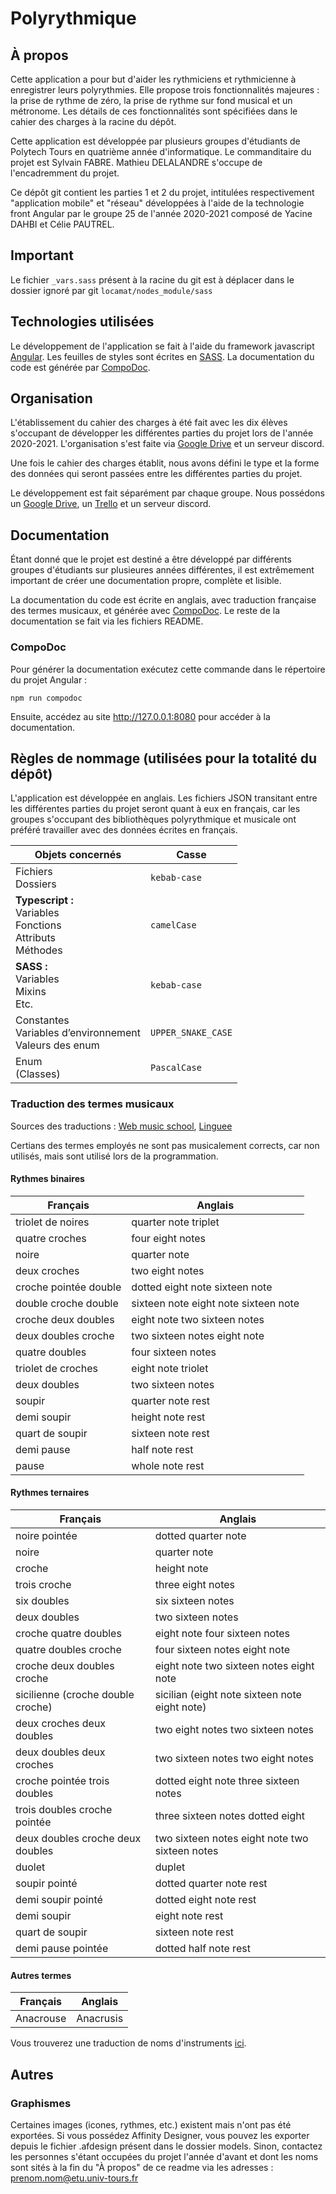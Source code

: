 # Polyrythmique


## À propos

Cette application a pour but d'aider les rythmiciens et rythmicienne à enregistrer leurs polyrythmies.
Elle propose trois fonctionnalités majeures : la prise de rythme de zéro, la prise de rythme sur fond
musical et un métronome. Les détails de ces fonctionnalités sont spécifiées dans le cahier des charges à la racine du dépôt.

Cette application est développée par plusieurs groupes d'étudiants de Polytech Tours en quatrième année d'informatique. Le commanditaire du projet est Sylvain FABRE.
Mathieu DELALANDRE s'occupe de l'encadremment du projet.

Ce dépôt git contient les parties 1 et 2 du projet, intitulées respectivement "application mobile" et "réseau" développées
à l'aide de la technologie front Angular par le groupe 25 de l'année 2020-2021 composé de Yacine DAHBI et Célie PAUTREL.

## Important
Le fichier `_vars.sass` présent à la racine du git est à déplacer dans le dossier ignoré par git `locamat/nodes_module/sass`

## Technologies utilisées

Le développement de l'application se fait à l'aide du framework javascript <a href="https://angular.io">Angular</a>.
Les feuilles de styles sont écrites en <a href="https://sass-lang.com">SASS</a>. La documentation du code est générée par <a href="https://compodoc.app">CompoDoc</a>.


## Organisation

L'établissement du cahier des charges à été fait avec les dix élèves s'occupant de développer les différentes parties du projet lors de l'année 2020-2021. L'organisation s'est faite via <a href="https://drive.google.com/drive/u/0/folders/1AaT02hcMIAUH1brQZjQVty9p-RlhUltc">Google Drive</a> et un serveur discord.

Une fois le cahier des charges établit, nous avons défini le type et la forme des données qui seront passées entre les différentes parties du projet.

Le développement est fait séparément par chaque groupe. Nous possédons un <a href="https://drive.google.com/drive/u/0/folders/1hZ3fyTK6NMRb3P3QUoIZ0C5QQG39dSzV">Google Drive</a>,
un <a href="https://trello.com/b/707qIlIW/polyrythmique">Trello</a> et un serveur discord.


## Documentation

Étant donné que le projet est destiné a être développé par différents groupes d'étudiants sur plusieures années différentes, il est extrêmement important de créer une documentation propre, complète et lisible.

La documentation du code est écrite en anglais, avec traduction française des termes musicaux, et générée avec <a href="https://compodoc.app">CompoDoc</a>. Le reste de la documentation se fait via les fichiers README.

### CompoDoc

Pour générer la documentation exécutez cette commande dans le répertoire du projet Angular :

```
npm run compodoc
```
Ensuite, accédez au site http://127.0.0.1:8080 pour accéder à la documentation.


## Règles de nommage (utilisées pour la totalité du dépôt)
L'application est développée en anglais.
Les fichiers JSON transitant entre les différentes parties du projet seront quant à eux en français, car les groupes s'occupant des bibliothèques polyrythmique et musicale ont préféré travailler avec des données écrites en français.

| Objets concernés | Casse |
| ---------------- | ----- |
| Fichiers<br />Dossiers | `kebab-case` |
| **Typescript :**<br />Variables<br />Fonctions<br />Attributs<br />Méthodes | `camelCase` |
| **SASS :**<br />Variables<br />Mixins<br />Etc. | `kebab-case` |
| Constantes<br />Variables d’environnement<br />Valeurs des enum | `UPPER_SNAKE_CASE` |
| Enum<br />(Classes) | `PascalCase` |

### Traduction des termes musicaux

Sources des traductions : [Web music school](https://web-music-school.fr/traduction-musicale/), [Linguee](https://www.linguee.fr/francais-anglais/traduction/)

Certians des termes employés ne sont pas musicalement corrects, car non utilisés, mais sont utilisé lors de la programmation.

#### Rythmes binaires

Français | Anglais
-------- | -------
triolet de noires                 | quarter note triplet
quatre croches                    | four eight notes
noire                             | quarter note
deux croches                      | two eight notes
croche pointée double             | dotted eight note sixteen note
double croche double              | sixteen note eight note sixteen note
croche deux doubles               | eight note two sixteen notes
deux doubles croche               | two sixteen notes eight note
quatre doubles                    | four sixteen notes
triolet de croches                | eight note triolet
deux doubles                      | two sixteen notes
soupir                            | quarter note rest
demi soupir                       | height note rest
quart de soupir                   | sixteen note rest
demi pause                        | half note rest
pause                             | whole note rest


#### Rythmes ternaires

Français | Anglais
-------- | -------
noire pointée                     | dotted quarter note
noire                             | quarter note
croche                            | height note
trois croche                      | three eight notes
six doubles                       | six sixteen notes
deux doubles                      | two sixteen notes
croche quatre doubles             | eight note four sixteen notes
quatre doubles croche             | four sixteen notes eight note
croche deux doubles croche        | eight note two sixteen notes eight note
sicilienne (croche double croche) | sicilian (eight note sixteen note eight note)
deux croches deux doubles         | two eight notes two sixteen notes
deux doubles deux croches         | two sixteen notes two eight notes
croche pointée trois doubles      | dotted eight note three sixteen notes
trois doubles croche pointée      | three sixteen notes dotted eight
deux doubles croche deux doubles  | two sixteen notes eight note two sixteen notes
duolet                            | duplet
soupir pointé                     | dotted quarter note rest
demi soupir pointé                | dotted eight note rest
demi soupir                       | eight note rest
quart de soupir                   | sixteen note rest
demi pause pointée                | dotted half note rest


#### Autres termes

Français | Anglais
-------- | -------
Anacrouse | Anacrusis

Vous trouverez une traduction de noms d'instruments [ici](https://wallstreetenglish.fr/fiches-anglais/vocabulaire/instruments-musique-en-anglais).


## Autres

### Graphismes

Certaines images (icones, rythmes, etc.) existent mais n'ont pas été exportées. Si vous possédez Affinity Designer, vous pouvez les exporter depuis le fichier .afdesign présent dans le dossier models. Sinon, contactez les personnes s'étant occupées du projet l'année d'avant et dont les noms sont sités à la fin du "À propos" de ce readme via les adresses : prenom.nom@etu.univ-tours.fr

